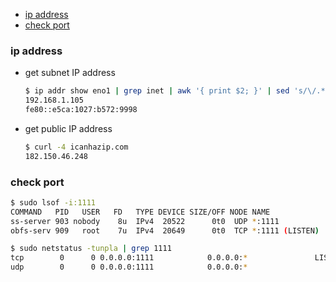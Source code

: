 <!-- START doctoc generated TOC please keep comment here to allow auto update -->
<!-- DON'T EDIT THIS SECTION, INSTEAD RE-RUN doctoc TO UPDATE -->

- [ip address](#ip-address)
- [check port](#check-port)

<!-- END doctoc generated TOC please keep comment here to allow auto update -->

### ip address
- get subnet IP address
  ```bash
  $ ip addr show eno1 | grep inet | awk '{ print $2; }' | sed 's/\/.*$//'
  192.168.1.105
  fe80::e5ca:1027:b572:9998
  ```

- get public IP address
  ```bash
  $ curl -4 icanhazip.com
  182.150.46.248
  ```

### check port
```bash
$ sudo lsof -i:1111
COMMAND   PID   USER   FD   TYPE DEVICE SIZE/OFF NODE NAME
ss-server 903 nobody    8u  IPv4  20522      0t0  UDP *:1111
obfs-serv 909   root    7u  IPv4  20649      0t0  TCP *:1111 (LISTEN)

$ sudo netstatus -tunpla | grep 1111
tcp        0      0 0.0.0.0:1111            0.0.0.0:*               LISTEN      909/obfs-server
udp        0      0 0.0.0.0:1111            0.0.0.0:*                           903/ss-server
```
